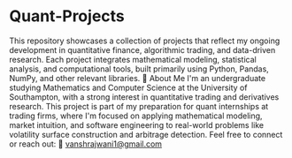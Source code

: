 # Quant-Projects
This repository showcases a collection of projects that reflect my ongoing development in quantitative finance, algorithmic trading, and data-driven research. Each project integrates mathematical modeling, statistical analysis, and computational tools, built primarily using Python, Pandas, NumPy, and other relevant libraries.
👤 About Me
I'm an undergraduate studying Mathematics and Computer Science at the University of Southampton, with a strong interest in quantitative trading and derivatives research. This project is part of my preparation for quant internships at trading firms, where I'm focused on applying mathematical modeling, market intuition, and software engineering to real-world problems like volatility surface construction and arbitrage detection.
Feel free to connect or reach out:
📧 vanshrajwani1@gmail.com
